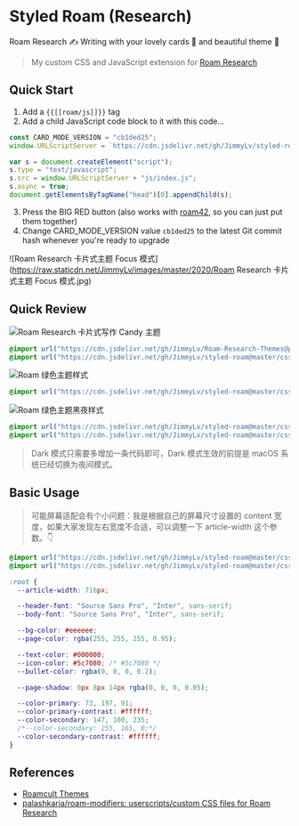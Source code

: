 # Styled Roam (Research)

Roam Research ✍️ Writing with your lovely cards 🧩 and beautiful theme 🎨

> My custom CSS and JavaScript extension for [Roam Research](https://roamresearch.com)

## Quick Start

1. Add a `{{[[roam/js]]}}` tag
2. Add a child JavaScript code block to it with this code...

```js
const CARD_MODE_VERSION = "cb1ded25";
window.URLScriptServer = `https://cdn.jsdelivr.net/gh/JimmyLv/styled-roam@${CARD_MODE_VERSION}/`;

var s = document.createElement("script");
s.type = "text/javascript";
s.src = window.URLScriptServer + "js/index.js";
s.async = true;
document.getElementsByTagName("head")[0].appendChild(s);
```

3. Press the BIG RED button (also works with [roam42](https://github.com/roamhacker/roam42), so you can just put them together)
4. Change CARD_MODE_VERSION value `cb1ded25` to the latest Git commit hash whenever you're ready to upgrade

![Roam Research 卡片式主题 Focus 模式](https://raw.staticdn.net/JimmyLv/images/master/2020/Roam Research 卡片式主题 Focus 模式.jpg)

## Quick Review

![Roam Research 卡片式写作 Candy 主题](https://cdn.jsdelivr.net/gh/jimmylv/images@master/2020/09/Roam%20Research%20%E5%8D%A1%E7%89%87%E5%BC%8F%E5%86%99%E4%BD%9C%20Candy%20%E4%B8%BB%E9%A2%98.jpg)

```css
@import url("https://cdn.jsdelivr.net/gh/JimmyLv/Roam-Research-Themes@patch-1/Candy.css");
@import url("https://cdn.jsdelivr.net/gh/JimmyLv/styled-roam@master/css/card.min.css");
```

![Roam 绿色主题样式](https://jimmylv.github.io/images/2020/Roam%20绿色主题样式.jpg)

```css
@import url("https://cdn.jsdelivr.net/gh/JimmyLv/styled-roam@master/css/index.min.css");
```

![Roam 绿色主题黑夜样式](https://jimmylv.github.io/images/2020/Roam%20绿色主题黑夜样式.jpg)

```css
@import url("https://cdn.jsdelivr.net/gh/JimmyLv/styled-roam@master/css/index.min.css");
@import url("https://cdn.jsdelivr.net/gh/JimmyLv/styled-roam@master/css/dark.min.css");
```

> Dark 模式只需要多增加一条代码即可，Dark 模式生效的前提是 macOS 系统已经切换为夜间模式。

## Basic Usage

> 可能屏幕适配会有个小问题：我是根据自己的屏幕尺寸设置的 content 宽度，如果大家发现左右宽度不合适，可以调整一下 article-width 这个参数。👇

```css
@import url("https://cdn.jsdelivr.net/gh/JimmyLv/styled-roam@master/css/index.min.css");
@import url("https://cdn.jsdelivr.net/gh/JimmyLv/styled-roam@master/css/dark.min.css");

:root {
  --article-width: 716px;

  --header-font: "Source Sans Pro", "Inter", sans-serif;
  --body-font: "Source Sans Pro", "Inter", sans-serif;

  --bg-color: #eeeeee;
  --page-color: rgba(255, 255, 255, 0.95);

  --text-color: #000000;
  --icon-color: #5c7080; /* #5c7080 */
  --bullet-color: rgba(0, 0, 0, 0.2);

  --page-shadow: 0px 8px 14px rgba(0, 0, 0, 0.05);

  --color-primary: 73, 197, 91;
  --color-primary-contrast: #ffffff;
  --color-secondary: 147, 100, 235;
  /*--color-secondary: 255, 165, 0;*/
  --color-secondary-contrast: #ffffff;
}
```

## References

- [Roamcult Themes](https://roamresearch.com/#/app/help/page/fJRcVITNY)
- [palashkaria/roam-modifiers: userscripts/custom CSS files for Roam Research](https://github.com/palashkaria/roam-modifiers)

